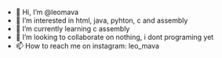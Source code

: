 - 👋 Hi, I’m @leomava
- 👀 I’m interested in html, java, pyhton, c and assembly
- 🌱 I’m currently learning c assembly
- 💞️ I’m looking to collaborate on nothing, i dont programing yet
- 📫 How to reach me on instagram: leo_mava

<!---
leomava/leomava is a ✨ special ✨ repository because its `README.md` (this file) appears on your GitHub profile.
You can click the Preview link to take a look at your changes.
--->
